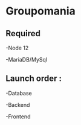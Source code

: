 # Groupomania

## Required
  -Node 12
  
  -MariaDB/MySql
 
## Launch order :
  -Database
  
  -Backend
  
  -Frontend
